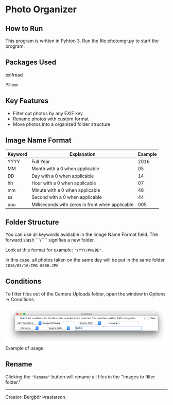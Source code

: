# Photo Organizer

## How to Run
This program is written in Pyhton 3. Run the file photomgr.py to start the program.

## Packages Used
exifread

Pillow

## Key Features
- Filter out photos by any EXIF key
- Rename photos with custom format
- Move photos into a organized folder structure

## Image Name Format
|Keyword | Explanation         | Example |
|--------|---------------------|---------|
|YYYY    | Full Year           | 2016    |
|MM      | Month with a 0 when applicable|05|
|DD      | Day with a 0 when applicable|14|
|hh      | Hour with a 0 when applicable|07|
|mm      | Minute with a 0 when applicable|48|
|ss      | Second with a 0 when applicable|44|
|uuu     | Milliseconds with zeros in front when applicable|005|

## Folder Structure
You can use all keywords available in the Image Name Format field. The forward slash ``'/'``` signifies a new folder.

Look at this format for example: ```"YYYY/MM/DD"```.

In this case, all photos taken on the same day will be put in the same folder. ```2016/05/16/IMG-0500.JPG```


## Conditions
To filter files out of the Camera Uploads folder, open the window in Options -> Conditions.

![](./Conditions1.png)
Example of usage.

## Rename
Clicking the ```"Rename"``` button will rename all files in the "Images to filter folder."

---
Creator: Bergþór Þrastarson.
